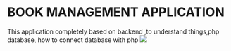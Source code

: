 # BOOK MANAGEMENT APPLICATION
This application completely based on backend ,to understand things,php database, how to connect database with php
<img src ="image/insert1.png"/>
